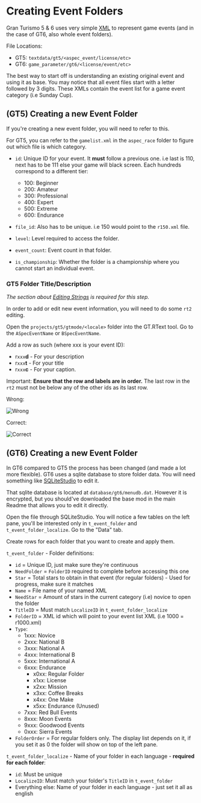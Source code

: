 # Creating Event Folders

Gran Turismo 5 & 6 uses very simple [XML](https://en.wikipedia.org/wiki/XML) to represent game events (and in the case of GT6, also whole event folders).

File Locations:
* GT5: `textdata/gt5/<aspec_event/license/etc>`
* GT6: `game_parameter/gt6/<license/event/etc>`

The best way to start off is understanding an existing original event and using it as base. You may notice that all event files start with a letter followed by 3 digits. These XMLs contain the event list for a game event category (i.e Sunday Cup).


## (GT5) Creating a new Event Folder
If you're creating a new event folder, you will need to refer to this.

For GT5, you can refer to the `gamelist.xml` in the `aspec_race` folder to figure out which file is which category.
* `id`: Unique ID for your event. It **must** follow a previous one. i.e last is 110, next has to be 111 else your game will black screen. Each hundreds correspond to a different tier:
  * 100: Beginner
  * 200: Amateur
  * 300: Professional
  * 400: Expert
  * 500: Extreme
  * 600: Endurance

* `file_id`: Also has to be unique. i.e 150 would point to the `r150.xml` file.
* `level`: Level required to access the folder.
* `event_count`: Event count in that folder.
* `is_championship`: Whether the folder is a championship where you cannot start an individual event.

### GT5 Folder Title/Description
*The section about [Editing Strings](https://github.com/Nenkai/Gran-Turismo-5-6-Modding-Guides/blob/main/3.%20String%20Editing/String_Editing.md#stringtext-editing) is required for this step.*

In order to add or edit new event information, you will need to do some `rt2` editing.

Open the `projects/gt5/gtmode/<locale>` folder into the GT.RText tool. Go to the `ASpecEventName` or `BSpecEventName`.

Add a row as such (where xxx is your event ID):
* r`xxx`**d** - For your description
* r`xxx`**t** - For your title
* r`xxx`**c** - For your caption.


Important: **Ensure that the row and labels are in order.** The last row in the `rt2` must not be below any of the other ids as its last row.

Wrong: 

![Wrong](https://cdn.discordapp.com/attachments/776106493110911016/783443866220101642/unknown.png)

Correct:

![Correct](https://cdn.discordapp.com/attachments/776106493110911016/783444140415385621/unknown.png)

## (GT6) Creating a new Event Folder
In GT6 compared to GT5 the process has been changed (and made a lot more flexible). GT6 uses a sqlite database to store folder data. You will need something like [SQLiteStudio](https://sqlitestudio.pl/) to edit it.

That sqlite database is located at `database/gt6/menudb.dat`. However it is encrypted, but you should've downloaded the base mod in the main Readme that allows you to edit it directly.

Open the file through SQLiteStudio. You will notice a few tables on the left pane, you'll be interested only in `t_event_folder` and `t_event_folder_localize`.
Go to the "Data" tab.

Create rows for each folder that you want to create and apply them.

`t_event_folder` - Folder definitions:
* `id` = Unique ID, just make sure they're continuous
* `NeedFolder` = `FolderID` required to complete before accessing this one
* `Star` = Total stars to obtain in that event (for regular folders) - Used for progress, make sure it matches
* `Name` = File name of your named XML
* `NeedStar` = Amount of stars in the current category (i.e) novice to open the folder
* `TitleID` = Must match `LocalizeID` in `t_event_folder_localize`
* `FolderID` = XML id which will point to your event list XML (i.e 1000 = r1000.xml)
* `Type`:
  * 1xxx: Novice
  * 2xxx: National B
  * 3xxx: National A
  * 4xxx: International B
  * 5xxx: International A
  * 6xxx: Endurance
    * x0xx: Regular Folder
    * x1xx: License
    * x2xx: Mission
    * x3xx: Coffee Breaks
    * x4xx: One Make
    * x5xx: Endurance (Unused)
  * 7xxx: Red Bull Events
  * 8xxx: Moon Events
  * 9xxx: Goodwood Events
  * 0xxx: Sierra Events
* `FolderOrder` = For regular folders only. The display list depends on it, if you set it as 0 the folder will show on top of the left pane.

`t_event_folder_localize` - Name of your folder in each language - **required for each folder**:
* `id`: Must be unique
* `LocalizeID`: Must match your folder's `TitleID` in `t_event_folder`
* Everything else: Name of your folder in each language - just set it all as english













